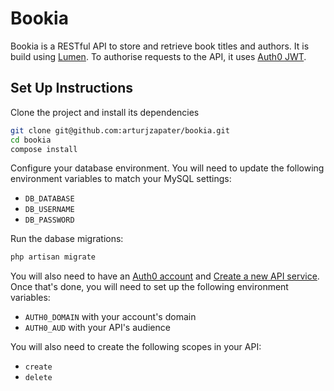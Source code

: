 # Bookia

Bookia is a RESTful API to store and retrieve book titles and authors. It is build using [Lumen](https://lumen.laravel.com/). To authorise requests to the API, it uses [Auth0 JWT](https://auth0.com/).

## Set Up Instructions

Clone the project and install its dependencies

```bash
git clone git@github.com:arturjzapater/bookia.git
cd bookia
compose install
```

Configure your database environment. You will need to update the following environment variables to match your MySQL settings:
- `DB_DATABASE`
- `DB_USERNAME`
- `DB_PASSWORD`

Run the dabase migrations:

```bash
php artisan migrate
```

You will also need to have an [Auth0 account](https://auth0.com/signup) and [Create a new API service](https://manage.auth0.com/dashboard/eu/dev-pixie/apis). Once that's done, you will need to set up the following environment variables:
- `AUTH0_DOMAIN` with your account's domain
- `AUTH0_AUD` with your API's audience

You will also need to create the following scopes in your API:
- `create`
- `delete`